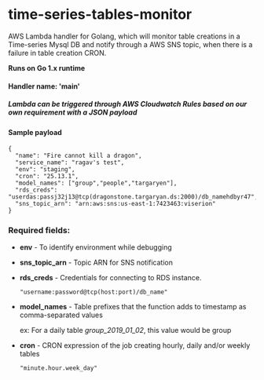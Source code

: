 # time-series-tables-monitor
AWS Lambda handler for Golang, which will monitor table creations in a Time-series Mysql DB and notify through a AWS SNS topic, when there is a failure in table creation CRON.



**Runs on Go 1.x runtime**


#### Handler name: 'main'



##### Lambda can be triggered through AWS Cloudwatch Rules based on our own requirement with a JSON payload


#### Sample payload

```
{
  "name": "Fire cannot kill a dragon",
  "service_name": "ragav's test",
  "env": "staging",
  "cron": "25.13.1",
  "model_names": ["group","people","targaryen"],
  "rds_creds": "userdas:passj32j13@tcp(dragonstone.targaryan.ds:2000)/db_namehdbyr47",
  "sns_topic_arn": "arn:aws:sns:us-east-1:7423463:viserion"
}
```

### Required fields:

  * **env**   - To identify environment while debugging

  * **sns_topic_arn** - Topic ARN for SNS notification

  * **rds_creds**     - Credentials for connecting to RDS instance.

    ``` "username:password@tcp(host:port)/db_name" ```

  * **model_names**   - Table prefixes that the function adds to timestamp as comma-separated values

    ex: For a daily table *group_2019_01_02*, this value would be group

  * **cron**   - CRON expression of the job creating hourly, daily and/or weekly tables

     ``` "minute.hour.week_day" ```


